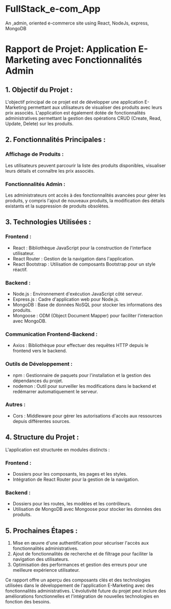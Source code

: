 # FullStack_e-com_App
An ,admin, oriented e-commerce site using React, NodeJs, express, MongoDB


# Rapport de Projet: Application E-Marketing avec Fonctionnalités Admin

## 1. Objectif du Projet :

L'objectif principal de ce projet est de développer une application E-Marketing permettant aux utilisateurs de visualiser des produits avec leurs prix associés. L'application est également dotée de fonctionnalités administratives permettant la gestion des opérations CRUD (Create, Read, Update, Delete) sur les produits.

## 2. Fonctionnalités Principales :

### Affichage de Produits :
Les utilisateurs peuvent parcourir la liste des produits disponibles, visualiser leurs détails et connaître les prix associés.

### Fonctionnalités Admin :
Les administrateurs ont accès à des fonctionnalités avancées pour gérer les produits, y compris l'ajout de nouveaux produits, la modification des détails existants et la suppression de produits obsolètes.

## 3. Technologies Utilisées :

### Frontend :
- React : Bibliothèque JavaScript pour la construction de l'interface utilisateur.
- React Router : Gestion de la navigation dans l'application.
- React Bootstrap : Utilisation de composants Bootstrap pour un style réactif.

### Backend :
- Node.js : Environnement d'exécution JavaScript côté serveur.
- Express.js : Cadre d'application web pour Node.js.
- MongoDB : Base de données NoSQL pour stocker les informations des produits.
- Mongoose : ODM (Object Document Mapper) pour faciliter l'interaction avec MongoDB.

### Communication Frontend-Backend :
- Axios : Bibliothèque pour effectuer des requêtes HTTP depuis le frontend vers le backend.

### Outils de Développement :
- npm : Gestionnaire de paquets pour l'installation et la gestion des dépendances du projet.
- nodemon : Outil pour surveiller les modifications dans le backend et redémarrer automatiquement le serveur.

### Autres :
- Cors : Middleware pour gérer les autorisations d'accès aux ressources depuis différentes sources.

## 4. Structure du Projet :

L'application est structurée en modules distincts :

### Frontend :
- Dossiers pour les composants, les pages et les styles.
- Intégration de React Router pour la gestion de la navigation.

### Backend :
- Dossiers pour les routes, les modèles et les contrôleurs.
- Utilisation de MongoDB avec Mongoose pour stocker les données des produits.

## 5. Prochaines Étapes :

1. Mise en œuvre d'une authentification pour sécuriser l'accès aux fonctionnalités administratives.
2. Ajout de fonctionnalités de recherche et de filtrage pour faciliter la navigation des utilisateurs.
3. Optimisation des performances et gestion des erreurs pour une meilleure expérience utilisateur.

Ce rapport offre un aperçu des composants clés et des technologies utilisées dans le développement de l'application E-Marketing avec des fonctionnalités administratives. L'évolutivité future du projet peut inclure des améliorations fonctionnelles et l'intégration de nouvelles technologies en fonction des besoins.
